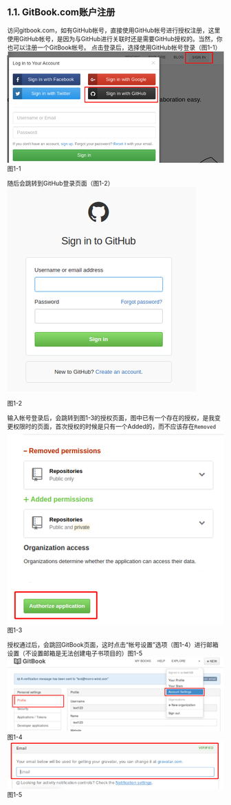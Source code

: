 ## **1.1. GitBook.com账户注册**
访问gitbook.com，如有GitHub帐号，直接使用GitHub帐号进行授权注册，这里使用GitHub帐号，是因为与GitHub进行关联时还是需要GitHub授权的。当然，你也可以注册一个GitBook帐号。
点击登录后，选择使用GitHub帐号登录（图1-1）
![登录页面](1.1)图1-1

随后会跳转到GitHub登录页面（图1-2）
![](1-2)

图1-2

输入帐号登录后，会跳转到图1-3的授权页面，图中已有一个存在的授权，是我变更权限时的页面，首次授权的时候是只有一个Added的，而不应该存在```Removed```
![授权页](1-3)图1-3

授权通过后，会跳回GitBook页面，这时点击“帐号设置”选项（图1-4）进行邮箱设置（不设置邮箱是无法创建电子书项目的）图1-5
![](1-4.png)
图1-4
![Email](1-5)
图1-5